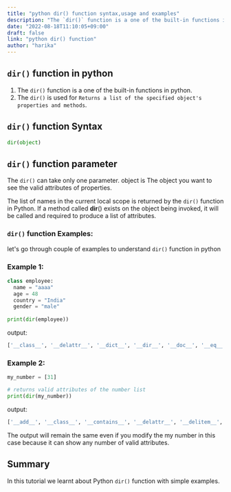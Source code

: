 ```yaml
---
title: "python dir() function syntax,usage and examples"
description: "The `dir()` function is a one of the built-in functions in python"
date: "2022-08-18T11:10:05+09:00"
draft: false
link: "python dir() function"
author: "harika"
---
```


## `dir()` function in python

1. The `dir()` function is a one of the built-in functions in python.
2. The `dir()` is used for `Returns a list of the specified object's properties and methods`.

## `dir()` function Syntax

```python
dir(object) 
```
## `dir()` function parameter

The `dir()` can take only one parameter.
object is The object you want to see the valid attributes of properties.


The list of names in the current local scope is returned by the `dir()` function in Python.
If a method called __dir__()  exists on the object being invoked, it will be called and required to produce a list of attributes. 

### `dir()` function Examples:

let's go through couple of examples to understand `dir()` function in python

### Example 1:

```python
class employee:
  name = "aaaa"
  age = 48
  country = "India"
  gender = "male"
  
print(dir(employee))
```
output:

```python
['__class__', '__delattr__', '__dict__', '__dir__', '__doc__', '__eq__', '__format__', '__ge__', '__getattribute__', '__gt__', '__hash__', '__init__', '__init_subclass__', '__le__', '__lt__', '__module__', '__ne__', '__new__', '__reduce__', '__reduce_ex__', '__repr__', '__setattr__', '__sizeof__', '__str__', '__subclasshook__', '__weakref__', 'age', 'country', 'gender', 'name']
```

### Example 2:

```python
my_number = [31]

# returns valid attributes of the number list 
print(dir(my_number))
```
output:

```python
['__add__', '__class__', '__contains__', '__delattr__', '__delitem__', '__dir__', '__doc__', '__eq__', '__format__', '__ge__', '__getattribute__', '__getitem__', '__gt__', '__hash__', '__iadd__', '__imul__', '__init__', '__init_subclass__', '__iter__', '__le__', '__len__', '__lt__', '__mul__', '__ne__', '__new__', '__reduce__', '__reduce_ex__', '__repr__', '__reversed__', '__rmul__', '__setattr__', '__setitem__', '__sizeof__', '__str__', '__subclasshook__', 'append', 'clear', 'copy', 'count', 'extend', 'index', 'insert', 'pop', 'remove', 'reverse', 'sort']
```
The output will remain the same even if you modify the my number in this case because it can show any number of valid attributes. 

## Summary
In this tutorial we learnt about Python `dir()` function with simple examples.
